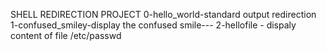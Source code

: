 SHELL REDIRECTION PROJECT
0-hello_world-standard output redirection
1-confused_smiley-display the confused smile---
2-hellofile - dispaly content of file /etc/passwd
